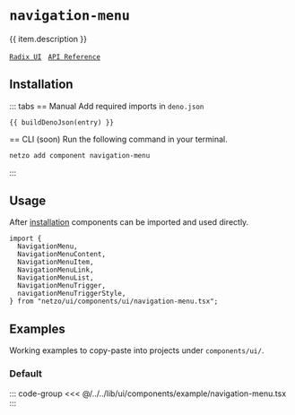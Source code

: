 <script setup>
import SectionDocsCards from '@theme/components/sections/SectionDocsCards.vue'
import en from '~/locales/en.js'
import { ui } from '~/../lib/ui/components/registry.ts'
import { buildDenoJson } from '~/src/utils.ts'
const item = en.components.find(({ uid }) => uid === 'navigation-menu')
const entry = ui.find(i => item.uid === i.name)
</script>

<div class="mb-5 w-75px h-75px"  :class="item.icon" />

# `navigation-menu`

{{ item.description }}

[`Radix UI`](https://www.radix-ui.com/primitives/docs/components/navigation-menu)
&nbsp;
[`API Reference`](https://www.radix-ui.com/primitives/docs/components/navigation-menu#api-reference)

## Installation

::: tabs
== Manual
Add required imports in `deno.json`
```json-vue
{{ buildDenoJson(entry) }}
```
== CLI (soon)
Run the following command in your terminal.
```sh
netzo add component navigation-menu
```
:::

## Usage

After [installation](#installation) components can be imported and used directly.

```tsx
import {
  NavigationMenu,
  NavigationMenuContent,
  NavigationMenuItem,
  NavigationMenuLink,
  NavigationMenuList,
  NavigationMenuTrigger,
  navigationMenuTriggerStyle,
} from "netzo/ui/components/ui/navigation-menu.tsx";
```

## Examples

Working examples to copy-paste into projects under `components/ui/`.

### Default

::: code-group
<<< @/../../lib/ui/components/example/navigation-menu.tsx
:::
